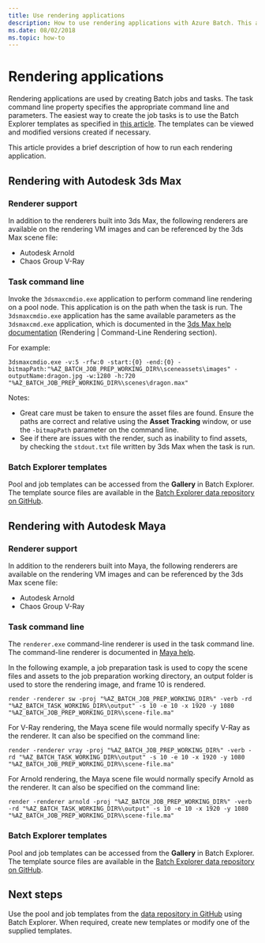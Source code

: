 ```yaml
---
title: Use rendering applications
description: How to use rendering applications with Azure Batch. This article provides a brief description of how to run each rendering application.
ms.date: 08/02/2018
ms.topic: how-to
---
```


# Rendering applications

Rendering applications are used by creating Batch jobs and tasks. The task command line property specifies the appropriate command line and parameters.  The easiest way to create the job tasks is to use the Batch Explorer templates as specified in [this article](./batch-rendering-using.md#using-batch-explorer).  The templates can be viewed and modified versions created if necessary.

This article provides a brief description of how to run each rendering application.

## Rendering with Autodesk 3ds Max

### Renderer support

In addition to the renderers built into 3ds Max, the following renderers are available on the rendering VM images and can be referenced by the 3ds Max scene file:

* Autodesk Arnold
* Chaos Group V-Ray

### Task command line

Invoke the `3dsmaxcmdio.exe` application to perform command line rendering on a pool node.  This application is on the path when the task is run. The `3dsmaxcmdio.exe` application has the same available parameters as the `3dsmaxcmd.exe` application, which is documented in the [3ds Max help documentation](https://help.autodesk.com/view/3DSMAX/2018/ENU/) (Rendering | Command-Line Rendering section).

For example:

```
3dsmaxcmdio.exe -v:5 -rfw:0 -start:{0} -end:{0} -bitmapPath:"%AZ_BATCH_JOB_PREP_WORKING_DIR%\sceneassets\images" -outputName:dragon.jpg -w:1280 -h:720 "%AZ_BATCH_JOB_PREP_WORKING_DIR%\scenes\dragon.max"
```

Notes:

* Great care must be taken to ensure the asset files are found.  Ensure the paths are correct and relative using the **Asset Tracking** window, or use the `-bitmapPath` parameter on the command line.
* See if there are issues with the render, such as inability to find assets, by checking the `stdout.txt` file written by 3ds Max when the task is run.

### Batch Explorer templates

Pool and job templates can be accessed from the **Gallery** in Batch Explorer.  The template source files are available in the [Batch Explorer data repository on GitHub](https://github.com/Azure/BatchExplorer-data/tree/master/ncj/3dsmax).

## Rendering with Autodesk Maya

### Renderer support

In addition to the renderers built into Maya, the following renderers are available on the rendering VM images and can be referenced by the 3ds Max scene file:

* Autodesk Arnold
* Chaos Group V-Ray

### Task command line

The `renderer.exe` command-line renderer is used in the task command line. The command-line renderer is documented in [Maya help](https://help.autodesk.com/view/MAYAUL/2018/ENU/?guid=GUID-EB558BC0-5C2B-439C-9B00-F97BCB9688E4).

In the following example, a job preparation task is used to copy the scene files and assets to the job preparation working directory, an output folder is used to store the rendering image, and frame 10 is rendered.

```
render -renderer sw -proj "%AZ_BATCH_JOB_PREP_WORKING_DIR%" -verb -rd "%AZ_BATCH_TASK_WORKING_DIR%\output" -s 10 -e 10 -x 1920 -y 1080 "%AZ_BATCH_JOB_PREP_WORKING_DIR%\scene-file.ma"
```

For V-Ray rendering, the Maya scene file would normally specify V-Ray as the renderer.  It can also be specified on the command line:

```
render -renderer vray -proj "%AZ_BATCH_JOB_PREP_WORKING_DIR%" -verb -rd "%AZ_BATCH_TASK_WORKING_DIR%\output" -s 10 -e 10 -x 1920 -y 1080 "%AZ_BATCH_JOB_PREP_WORKING_DIR%\scene-file.ma"
```

For Arnold rendering, the Maya scene file would normally specify Arnold as the renderer.  It can also be specified on the command line:

```
render -renderer arnold -proj "%AZ_BATCH_JOB_PREP_WORKING_DIR%" -verb -rd "%AZ_BATCH_TASK_WORKING_DIR%\output" -s 10 -e 10 -x 1920 -y 1080 "%AZ_BATCH_JOB_PREP_WORKING_DIR%\scene-file.ma"
```

### Batch Explorer templates

Pool and job templates can be accessed from the **Gallery** in Batch Explorer.  The template source files are available in the [Batch Explorer data repository on GitHub](https://github.com/Azure/BatchExplorer-data/tree/master/ncj/maya).

## Next steps

Use the pool and job templates from the [data repository in GitHub](https://github.com/Azure/BatchExplorer-data/tree/master/ncj) using Batch Explorer.  When required, create new templates or modify one of the supplied templates.

